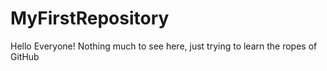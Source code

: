 # MyFirstRepository
Hello Everyone! Nothing much to see here, just trying to learn the ropes of GitHub
